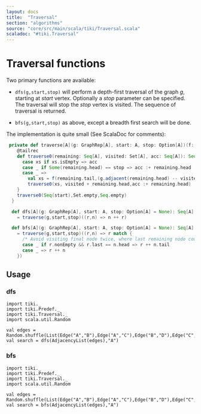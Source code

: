 ```yaml
---
layout: docs 
title:  "Traversal"
section: "algorithms"
source: "core/src/main/scala/tiki/Traversal.scala"
scaladoc: "#tiki.Traversal"
---
```

# Traversal functions

Two primary functions are available:

- `dfs(g,start,stop)` will perform a depth-first traversal of the graph _g_, starting at _start_ vertex.
Optionally a _stop_ parameter can be specified. The traversal will stop the _stop_ vertex is visited.
The sequence of traversal is returned.

- `bfs(g,start,stop)` as above, except a breadth first search will be done.

The implementation is quite small (See ScalaDoc for comments):
```scala
 private def traverse[A](g: GraphRep[A], start: A, stop: Option[A])(f: S[A]): Seq[A] = {
    @tailrec
    def traverse0(remaining: Seq[A], visited: Set[A], acc: Seq[A]): Seq[A] = remaining match {
      case xs if xs.isEmpty => acc
      case _ if Some(remaining.head) == stop => acc :+ remaining.head
      case _ =>
        val xs = f(remaining.tail,(g.adjacent(remaining.head) -- visited).toSeq)
        traverse0(xs, visited + remaining.head,acc :+ remaining.head)
    }
    traverse0(Seq(start),Set.empty,Seq.empty)
  }

  def dfs[A](g: GraphRep[A], start: A, stop: Option[A] = None): Seq[A]
    = traverse(g,start,stop)((r,n) => n ++ r)

  def bfs[A](g: GraphRep[A], start: A, stop: Option[A] = None): Seq[A]
    = traverse(g,start,stop)((r,n) => r match {
      /* Avoid visiting final node twice, where last remaining node could also be 'next' */
      case _ if r.nonEmpty && r.last == n.head => r ++ n.tail
      case _ => r ++ n
    })
```

## Usage

### dfs
```tut
import tiki._
import tiki.Predef._
import tiki.Traversal._
import scala.util.Random

val edges = Random.shuffle(List(Edge("A","B"),Edge("A","C"),Edge("B","D"),Edge("C","D")))
val search = dfs(AdjacencyList(edges),"A")
```

### bfs
```tut
import tiki._
import tiki.Predef._
import tiki.Traversal._
import scala.util.Random

val edges = Random.shuffle(List(Edge("A","B"),Edge("A","C"),Edge("B","D"),Edge("C","D")))
val search = bfs(AdjacencyList(edges),"A")
```
